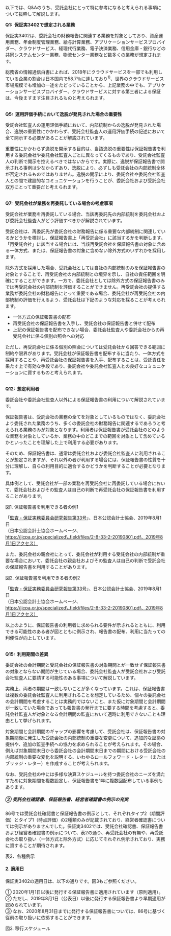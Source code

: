 以下では、Q&Aのうち、受託会社にとって特に参考になると考えられる事項について抜粋して解説します。

**Q1:  保証実3402で想定される業務**

保証実3402は、委託会社の財務報告に関連する業務を対象としており、資産運用業務、年金制度管理業務、給与計算業務、アプリケーションサービスプロバイダー、クラウドサービス、経理代行業務、電子決済業務、信用金庫・銀行などの共同システムセンター業務、物流センター業務など数多くの業務が想定されます。

総務省の情報通信白書によれば、2018年にクラウドサービスを一部でも利用している企業の割合は日本国内で58.7％に達しており<sup>1)</sup>、世界のクラウドサービス市場規模でも増加の一途をたどっていることから、上記業務の中でも、アプリケーションサービスプロバイダー、クラウドサービスに対する第三者による保証は、今後ますます注目されるものと考えられます。  
 

**Q5:  運用評価手続において逸脱が発見された場合の重要性**  

受託会社監査人の運用評価手続において、内部統制からの逸脱が発見された場合、逸脱の重要性にかかわらず、受託会社監査人の運用評価手続の記述において全て開示する必要があることが解説されています。

重要性にかかわらず逸脱を開示する目的は、当該逸脱の重要性は保証報告書を利用する委託会社や委託会社監査人ごとに異なってくるものであり、受託会社監査人の判断で開示を控えるべきではないからです。実際に、逸脱が保証報告書で開示される事例は少なからずあり、逸脱により、必ずしも受託会社の内部統制全体が否定されるものではありません。逸脱の開示により、委託会社や委託会社監査人との間で建設的なコミュニケーションを行うことが、委託会社および受託会社双方にとって重要だと考えられます。  
 

**Q7:  受託会社が業務を再委託している場合の考慮事項**  

受託会社が業務を再委託している場合、当該再委託先の内部統制を委託会社および委託会社監査人がどう評価すべきかが解説されています。

受託会社は、再委託先が委託会社の財務報告に係る重要な内部統制に関連しているかどうかを検討し、保証報告書上「再受託会社」に該当するかを判断します。「再受託会社」に該当する場合には、当該再受託会社を保証報告書の対象に含める一体方式、または、保証報告書の対象に含めない除外方式のいずれかを採用します。

除外方式を採用した場合、受託会社としては自社の内部統制のみを保証報告書の対象とすることで、再受託会社の内部統制との境界を示し、自社の責任範囲を明確にすることができます。一方で、委託会社としては除外方式の保証報告書のみでは再受託会社の内部統制を評価することができません。再受託会社の提供する業務が委託会社の財務報告にとって重要である場合、委託会社が再受託会社の内部統制の評価を行えるよう、受託会社は下記のような対応を採ることが考えられます。

-   一体方式の保証報告書の配布
-   再受託会社の保証報告書を入手し、受託会社の保証報告書と併せて配布
-   上記の保証報告書を配布できない場合、委託会社監査人や委託会社からの再受託会社に係る個別の照会への対応

ただし、再受託会社に係る個別の照会については受託会社から回答できる範囲に制約や限界があります。受託会社が保証報告書を配布するに当たり、一体方式を採用することや、再受託会社の保証報告書を入手、配布することは、受託責任を果たす上で有効な手段であり、委託会社や委託会社監査人との良好なコミュニケーションに資するものと考えられます。  
 

**Q12:  想定利用者**

委託会社や委託会社監査人以外による保証報告書の利用について解説されています。

保証報告書は、受託会社の業務の全てを対象としているものではなく、委託会社より委託された業務のうち、多くの委託会社の財務報告に関連するであろうと考えられる業務のみが対象となります。利用者は保証報告書が受託会社のどのような業務を対象としているか、業務の中のどこまでの範囲を対象として含めているかといったことを理解した上で利用する必要があります。

そのため、保証報告書は、通常は委託会社および委託会社監査人に利用されることが想定されますが、それ以外の者が利用する場合には、保証報告書の性質を十分に理解し、自らの利用目的に適合するかどうかを判断することが必要となります。

具体例として、受託会社が一部の業務を再受託会社に再委託している場合において、委託会社およびその監査人は自己の判断で再受託会社の保証報告書を利用することがあります。

図1. 保証報告書を利用できる者の例1

「[監査・保証実務委員会研究報告第33号](https://jicpa.or.jp/specialized_field/files/2-8-33-2-20190801.pdf)」、日本公認会計士協会、2019年8月1日  
（日本公認会計士協会ホームページ、https://jicpa.or.jp/specialized\_field/files/2-8-33-2-20190801.pdf、2019年8月1日アクセス）

また、委託会社の親会社にとって、委託会社が利用する受託会社の内部統制が重要な場合において、委託会社の親会社およびその監査人は自己の判断で受託会社の保証報告書を利用することがあります。

図2. 保証報告書を利用できる者の例2

「[監査・保証実務委員会研究報告第33号](https://jicpa.or.jp/specialized_field/files/2-8-33-2-20190801.pdf)」、日本公認会計士協会、2019年8月1日  
（日本公認会計士協会ホームページ、https://jicpa.or.jp/specialized\_field/files/2-8-33-2-20190801.pdf、2019年8月1日アクセス）

以上のように、保証報告書の利用者に求められる要件が示されるとともに、利用できる可能性のある者が図とともに例示され、報告書の配布、利用に当たっての利便性が向上しています。  
 

**Q15:  利用期間の差異**

委託会社の会計期間と受託会社の保証報告書の対象期間とが一致せず保証報告書の対象とならない期間が生じている場合、委託会社監査人が受託会社および受託会社監査人に要請する可能性のある事項について解説しています。

実務上、両者の期間は一致しないことが多くなっています。これは、保証報告書は複数の委託会社監査人に利用されることを想定しているため、個々の委託会社の会計期間を考慮することは実務的ではないこと、また仮に対象期間と会計期間が一致していた場合であっても報告書の発行までに要する時間を考慮すると、委託会社監査人が対象となる会計期間の監査において適時に利用できないことも理由として挙げられます。

対象期間と会計期間のギャップの影響を考慮して、受託会社は、保証報告書の対象期間後に発生した受託会社の内部統制の重要な変更について、追加的な証拠の提供や、追加の監査手続への協力を求められることが考えられます。その場合、例えば対象期間末日から委託会社の会計期間末日までの期間における受託会社の内部統制の重要な変化を説明する、いわゆるロールフォワード・レター（またはブリッジ・レター）を作成することが考えられます。

なお、受託会社の中には多様な決算スケジュールを持つ委託会社のニーズを満たすために対象期間を複数設定し、保証報告書を1年に複数回配布している事例もあります。

##### ② 受託会社確認書、保証報告書、経営者確認書の例示の充実

86号では受託会社確認書と保証報告書の例示として、それぞれタイプ2（期間評価）とタイプ1（時点評価）の2種類のみが記載されており、経営者確認書については例示がありませんでした。保証実3402では、受託会社確認書、保証報告書および経営者確認書の例示について、表2の通り、再受託会社の有無や、再受託会社の取り扱い（一体方式と除外方式）に応じてそれぞれ例示されており、実務に資することが期待されます。

表2．各種例示

#### 2\. 適用日  

保証実3402の適用日は、以下の通りです。図3もご参照ください。

① 2020年1月1日以後に発行する保証報告書に適用されています（原則適用）。  
② ただし、2019年8月1日（公表日）以後に発行する保証報告書より早期適用が認められています。  
③ なお、2020年8月31日までに発行する保証報告書については、86号に基づく従前の取り扱いに依拠することができます。  

図3. 移行スケジュール